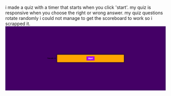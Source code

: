 i made a quiz with a timer that starts when you click 'start'.
my quiz is responsive when you choose the right or wrong answer.
my quiz questions rotate randomly
i could not manage to get the scoreboard to work so i scrapped it.
![quiz](./assets/finished%20quiz.png)